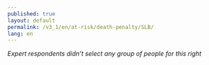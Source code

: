 ```yaml
---
published: true
layout: default
permalink: /v3_1/en/at-risk/death-penalty/SLB/
lang: en
---
```

_Expert respondents didn’t select any group of people for this right_

